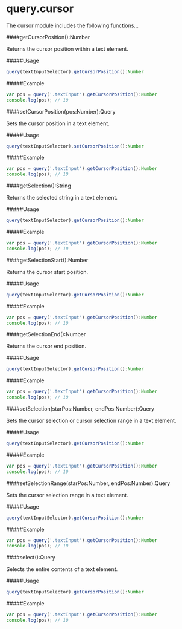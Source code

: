 query.cursor
===

The cursor module includes the following functions...

####getCursorPosition():Number

Returns the cursor position within a text element.

#####Usage

```js
query(textInputSelector).getCursorPosition():Number
```

#####Example

```js
var pos = query('.textInput').getCursorPosition():Number
console.log(pos); // 10
```

####setCursorPosition(pos:Number):Query

Sets the cursor position in a text element.

#####Usage

```js
query(textInputSelector).setCursorPosition():Number
```

#####Example

```js
var pos = query('.textInput').getCursorPosition():Number
console.log(pos); // 10
```

####getSelection():String

Returns the selected string in a text element.

#####Usage

```js
query(textInputSelector).getCursorPosition():Number
```

#####Example

```js
var pos = query('.textInput').getCursorPosition():Number
console.log(pos); // 10
```

####getSelectionStart():Number

Returns the cursor start position.

#####Usage

```js
query(textInputSelector).getCursorPosition():Number
```

#####Example

```js
var pos = query('.textInput').getCursorPosition():Number
console.log(pos); // 10
```

####getSelectionEnd():Number

Returns the cursor end position.

#####Usage

```js
query(textInputSelector).getCursorPosition():Number
```

#####Example

```js
var pos = query('.textInput').getCursorPosition():Number
console.log(pos); // 10
```

####setSelection(starPos:Number, endPos:Number):Query

Sets the cursor selection or cursor selection range in a text element.

#####Usage

```js
query(textInputSelector).getCursorPosition():Number
```

#####Example

```js
var pos = query('.textInput').getCursorPosition():Number
console.log(pos); // 10
```

####setSelectionRange(starPos:Number, endPos:Number):Query

Sets the cursor selection range in a text element.

#####Usage

```js
query(textInputSelector).getCursorPosition():Number
```

#####Example

```js
var pos = query('.textInput').getCursorPosition():Number
console.log(pos); // 10
```

####select():Query

Selects the entire contents of a text element.

#####Usage

```js
query(textInputSelector).getCursorPosition():Number
```

#####Example

```js
var pos = query('.textInput').getCursorPosition():Number
console.log(pos); // 10
```
                

